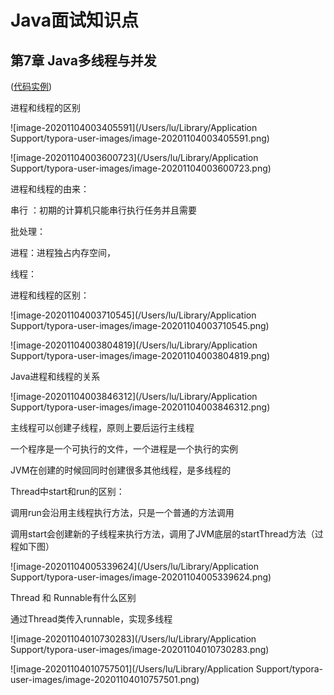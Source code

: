 # Java面试知识点

## 第7章 Java多线程与并发
([代码实例](../src/com/examples/java/thread))

进程和线程的区别

![image-20201104003405591](/Users/lu/Library/Application Support/typora-user-images/image-20201104003405591.png)

![image-20201104003600723](/Users/lu/Library/Application Support/typora-user-images/image-20201104003600723.png)

进程和线程的由来：

串行 ：初期的计算机只能串行执行任务并且需要

批处理：

进程：进程独占内存空间，

线程：

进程和线程的区别：

![image-20201104003710545](/Users/lu/Library/Application Support/typora-user-images/image-20201104003710545.png)

![image-20201104003804819](/Users/lu/Library/Application Support/typora-user-images/image-20201104003804819.png)

Java进程和线程的关系

![image-20201104003846312](/Users/lu/Library/Application Support/typora-user-images/image-20201104003846312.png)

主线程可以创建子线程，原则上要后运行主线程

一个程序是一个可执行的文件，一个进程是一个执行的实例

JVM在创建的时候回同时创建很多其他线程，是多线程的



Thread中start和run的区别：

调用run会沿用主线程执行方法，只是一个普通的方法调用

调用start会创建新的子线程来执行方法，调用了JVM底层的startThread方法（过程如下图）

![image-20201104005339624](/Users/lu/Library/Application Support/typora-user-images/image-20201104005339624.png)



Thread 和 Runnable有什么区别

通过Thread类传入runnable，实现多线程

![image-20201104010730283](/Users/lu/Library/Application Support/typora-user-images/image-20201104010730283.png)


![image-20201104010757501](/Users/lu/Library/Application Support/typora-user-images/image-20201104010757501.png)